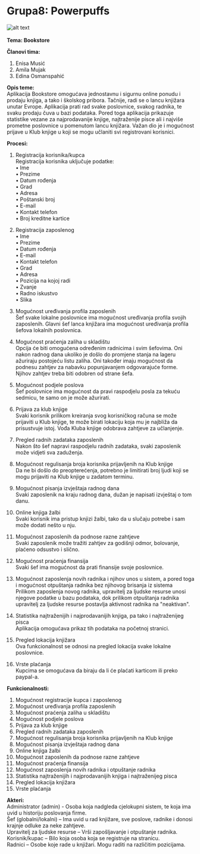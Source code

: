 # Grupa8: Powerpuffs


![alt text](https://goodereader.com/blog/uploads/images/Bookstores-in-Brooklyn.jpg)
</br>
</br>
**Tema: Bookstore** </br>

**Članovi tima:**
1. Enisa Musić
2. Amila Mujak
3. Edina Osmanspahić


**Opis teme:** </br>
Aplikacija Bookstore omogućava jednostavnu i sigurnu online ponudu i prodaju knjiga, a tako i školskog pribora. Tačnije, radi se o lancu knjižara unutar Evrope. Aplikacija prati rad svake poslovnice, svakog radnika, te svaku prodaju čuva u bazi podataka. Pored toga aplikacija prikazuje statistike vezane za najprodavanije knjige, najtraženije pisce ali i najviše prometne poslovnice u pomenutom lancu knjižara. Važan dio je i mogućnost prijave u Klub knjige u koji se mogu učlaniti svi registrovani korisnici. 

**Procesi:** </br>
1. Registracija korisnika/kupca </br>
Registracija korisnika uključuje podatke: </br>
•	Ime </br>
•	Prezime </br>
•	Datum rođenja</br>
•	Grad</br>
•	Adresa</br>
•	Poštanski broj</br>
•	E-mail</br>
•	Kontakt telefon</br>
•	Broj kreditne kartice </br>

2. Registracija zaposlenog</br>
•	Ime</br>
•	Prezime</br>
•	Datum rođenja </br>
•	E-mail</br>
•	Kontakt telefon</br>
•	Grad </br>
•	Adresa</br>
•	Pozicija na kojoj radi</br>
•	Zvanje</br>
•	Radno iskustvo</br>
•	Slika</br>

3.  Mogućnost uređivanja profila zaposlenih </br>
Šef svake lokalne poslovnice ima mogućnost uređivanja profila svojih zaposlenih. Glavni šef lanca knjižara ima mogućnost uređivanja profila šefova lokalnih poslovnica.

4.  Mogućnost praćenja zaliha u skladištu</br>
Opcija će biti omogućena određenim radnicima i svim šefovima. Oni nakon radnog dana ukoliko je došlo do promjene stanja na lageru ažuriraju postojeću listu zaliha. Oni također imaju mogućnost da podnesu zahtjev za nabavku popunjavanjem odgovarajuće forme. Njihov zahtjev treba biti odobren od strane šefa. 

5.  Mogućnost podjele poslova</br>
Šef poslovnice ima mogućnost da pravi raspodjelu posla za tekuću sedmicu, te samo on je može ažurirati. 

6.  Prijava za klub knjige</br>
Svaki korisnik prilikom kreiranja svog korisničkog računa se može prijaviti u Klub knjige, te može birati lokaciju koja mu je najbliža da prisustvuje istoj. Vođa Kluba knjige odobrava zahtjeve za učlanjenje. 

7.  Pregled radnih zadataka zaposlenih </br>
Nakon što šef napravi raspodjelu radnih zadataka, svaki zaposlenik može vidjeti sva zaduženja. 

8.  Mogućnost regulisanja broja korisnika prijavljenih na Klub knjige</br>
Da ne bi došlo do preopterećenja, potrebno je limitirati broj ljudi koji se mogu prijaviti na Klub knjige u zadatom terminu. 

9. Mogućnost pisanja izvještaja radnog dana</br>
Svaki zaposlenik na kraju radnog dana, dužan je napisati izvještaj o tom danu. 

10. Online knjiga žalbi</br>
Svaki korisnik ima pristup knjizi žalbi, tako da u slučaju potrebe i sam može dodati nešto u nju.

11.  Mogućnost zaposlenih da podnose razne zahtjeve</br>
Svaki zaposlenik može tražiti zahtjev za godišnji odmor, bolovanje, plaćeno odsustvo i slično. 

12. Mogućnost praćenja finansija</br>
Svaki šef ima mogućnost da prati finansije svoje poslovnice.

13. Mogućnost zaposlenja novih radnika i njihov unos u sistem, a pored toga i mogućnost otpuštanja radnika bez njihovog brisanja iz sistema</br>
Prilikom zaposlenja novog radnika, upravitelj za ljudske resurse unosi njegove podatke u bazu podataka, dok prilikom otpuštanja radnika upravitelj za ljudske resurse postavlja aktivnost radnika na "neaktivan". 

14. Statistika najtraženijih i najprodavanijih knjiga, pa tako i najtraženijeg pisca</br>
Aplikacija omogućava prikaz tih podataka na početnoj stranici.

15. Pregled lokacija knjižara</br>
Ova funkcionalnost se odnosi na pregled lokacija svake lokalne poslovnice.

16. Vrste plaćanja</br>
Kupcima se omogućava da biraju da li će plaćati karticom ili preko paypal-a. 

**Funkcionalnosti:**</br>
1. Mogućnost registracije kupca i zaposlenog
3. Mogućnost uređivanja profila zaposlenih
4. Mogućnost praćenja zaliha u skladištu
5. Mogućnost podjele poslova 
6. Prijava za klub knjige
7. Pregled radnih zadataka zaposlenih 
8. Mogućnost regulisanja broja korisnika prijavljenih na Klub knjige
9. Mogućnost pisanja izvještaja radnog dana
10. Online knjiga žalbi
11. Mogućnost zaposlenih da podnose razne zahtjeve
12. Mogućnost praćenja finansija
13. Mogućnost zaposlenja novih radnika i otpuštanje radnika
14. Statistika najtraženijih i najprodavanijih knjiga i najtraženijeg pisca
15. Pregled lokacija knjižara
16. Vrste plaćanja

**Akteri:**</br>
Administrator (admin) - Osoba koja nadgleda cjelokupni sistem, te koja ima uvid u historiju poslovanja firme. </br>
Šef (globalni/lokalni) – Ima uvid u rad knjižare, sve poslove, radnike i donosi krajnje odluke za neke zahtjeve. </br>
Upravitelj za ljudske resurse – Vrši zapošljavanje i otpuštanje radnika.</br>
Korisnik/kupac – Bilo koja osoba koja se registruje na stranicu. </br>
Radnici – Osobe koje rade u knjižari. Mogu raditi na različitim pozicijama.  </br>


